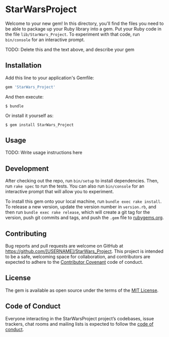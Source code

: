 # StarWarsProject

Welcome to your new gem! In this directory, you'll find the files you need to be able to package up your Ruby library into a gem. Put your Ruby code in the file `lib/StarWars_Project`. To experiment with that code, run `bin/console` for an interactive prompt.

TODO: Delete this and the text above, and describe your gem

## Installation

Add this line to your application's Gemfile:

```ruby
gem 'StarWars_Project'
```

And then execute:

    $ bundle

Or install it yourself as:

    $ gem install StarWars_Project

## Usage

TODO: Write usage instructions here

## Development

After checking out the repo, run `bin/setup` to install dependencies. Then, run `rake spec` to run the tests. You can also run `bin/console` for an interactive prompt that will allow you to experiment.

To install this gem onto your local machine, run `bundle exec rake install`. To release a new version, update the version number in `version.rb`, and then run `bundle exec rake release`, which will create a git tag for the version, push git commits and tags, and push the `.gem` file to [rubygems.org](https://rubygems.org).

## Contributing

Bug reports and pull requests are welcome on GitHub at https://github.com/[USERNAME]/StarWars_Project. This project is intended to be a safe, welcoming space for collaboration, and contributors are expected to adhere to the [Contributor Covenant](http://contributor-covenant.org) code of conduct.

## License

The gem is available as open source under the terms of the [MIT License](https://opensource.org/licenses/MIT).

## Code of Conduct

Everyone interacting in the StarWarsProject project’s codebases, issue trackers, chat rooms and mailing lists is expected to follow the [code of conduct](https://github.com/[USERNAME]/StarWars_Project/blob/master/CODE_OF_CONDUCT.md).
